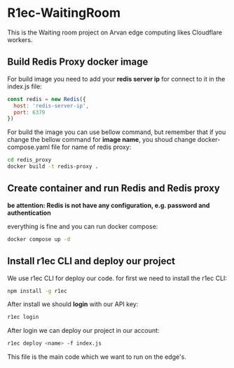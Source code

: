 # R1ec-WaitingRoom
This is the Waiting room project on Arvan edge computing likes Cloudflare workers.

## Build Redis Proxy docker image
For build image you need to add your **redis server ip** for connect to it in the index.js file:
```js
const redis = new Redis({
  host: 'redis-server-ip',
  port: 6379
})
```

For build the image you can use bellow command, but remember that if you change the bellow command for **image name**, you shoud change docker-compose.yaml file for name of redis proxy:
```bash
cd redis_proxy
docker build -t redis-proxy .
```

## Create container and run Redis and Redis proxy
**be attention: Redis is not have any configuration, e.g. password and authentication**

everything is fine and you can run docker compose:
```bash
docker compose up -d
```

## Install r1ec CLI and deploy our project
We use r1ec CLI for deploy our code. for first we need to install the r1ec CLI:
```bash
npm install -g r1ec
```

After install we should **login** with our API key:
```bash
r1ec login
```

After login we can deploy our project in our account:
```bash
r1ec deploy <name> -f index.js
```

This file is the main code which we want to run on the edge's.


